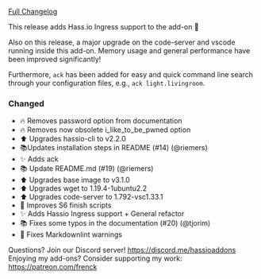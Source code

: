 [Full Changelog][changelog]

This release adds Hass.io Ingress support to the add-on :tada:

Also on this release, a major upgrade on the code-server and vscode running inside this add-on.
Memory usage and general performance have been improved significantly!

Furthermore, `ack` has been added for easy and quick command line search through your configuration files,
e.g., `ack light.livingroom`.

### Changed

- :fire: Removes password option from documentation
- :fire: Removes now obsolete i_like_to_be_pwned option
- :arrow_up: Upgrades hassio-cli to v2.2.0
- :books:Updates installation steps in README (#14) (@riemers)
- :sparkles: Adds ack
- :books: Update README.md (#19) (@riemers)
- :arrow_up: Upgrades base image to v3.1.0
- :arrow_up: Upgrades wget to 1.19.4-1ubuntu2.2
- :arrow_up: Upgrades code-server to 1.792-vsc1.33.1
- :hammer: Improves S6 finish scripts
- :sparkles: Adds Hassio Ingress support + General refactor
- :books: Fixes some typos in the documentation (#20) (@tjorim)
- :shirt: Fixes Markdownlint warnings

[changelog]: https://github.com/hassio-addons/addon-vscode/compare/v0.2.0...v0.3.0

Questions? Join our Discord server! https://discord.me/hassioaddons
Enjoying my add-ons? Consider supporting my work: https://patreon.com/frenck